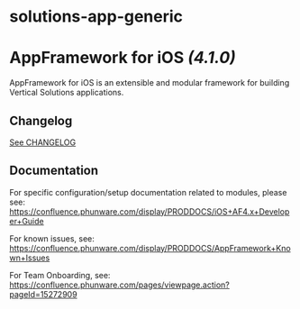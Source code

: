 # solutions-app-generic
AppFramework for iOS *(4.1.0)*
===================


AppFramework for iOS is an extensible and modular framework for building Vertical Solutions applications.


Changelog
----------------------------

[See CHANGELOG](CHANGELOG.md)


Documentation
----------------------------
For specific configuration/setup documentation related to modules, please see:  https://confluence.phunware.com/display/PRODDOCS/iOS+AF4.x+Developer+Guide

For known issues, see: https://confluence.phunware.com/display/PRODDOCS/AppFramework+Known+Issues

For Team Onboarding, see: https://confluence.phunware.com/pages/viewpage.action?pageId=15272909
